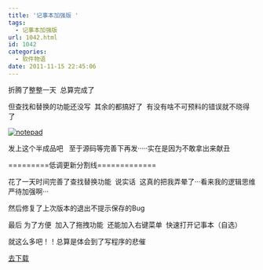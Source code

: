```yaml
---
title: '记事本加强版 '
tags:
  - 记事本加强版
url: 1042.html
id: 1042
categories:
  - 软件物语
date: 2011-11-15 22:45:06
---
```


折腾了整整一天  总算完成了  

但查找和替换的功能还没写  其余的都搞好了  有没有啥不可预料的错误就不晓得了

[![](http://ccc5.cc/wp-content/uploads/2011/11/notepad-300x208.png "notepad")](http://ccc5.cc/wp-content/uploads/2011/11/notepad.png)

发上这个半成品吧   至于源码等完善下再发·····实在是因为不敢拿出来献丑

=========低调更新分割线=============

花了一天时间完善了查找替换功能  说实话  这真的把我弄晕了···看来我的逻辑思维严待加强啊···

然后修复了上次版本的退出不提示保存的Bug

最后 为了方便  加入了拖拽功能  还能加入右键菜单  快速打开记事本（自选）  

就这么多吧！！总算是体会到了写程序的悲催

[去下载](http://115.com/file/e6mpnjrg)